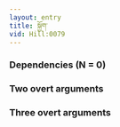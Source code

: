 ```yaml
---
layout: entry
title: སྐྱོག་
vid: Hill:0079
---
```

### Dependencies (N = 0)


### Two overt arguments


### Three overt arguments
